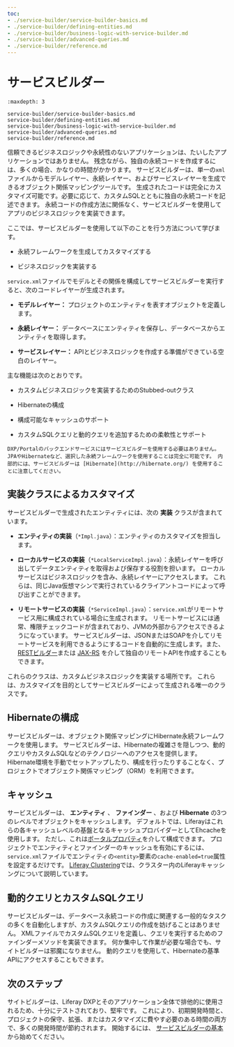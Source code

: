 ```yaml
---
toc:
- ./service-builder/service-builder-basics.md
- ./service-builder/defining-entities.md
- ./service-builder/business-logic-with-service-builder.md
- ./service-builder/advanced-queries.md
- ./service-builder/reference.md
---
```

# サービスビルダー

```{toctree}
:maxdepth: 3

service-builder/service-builder-basics.md
service-builder/defining-entities.md
service-builder/business-logic-with-service-builder.md
service-builder/advanced-queries.md
service-builder/reference.md
```

信頼できるビジネスロジックや永続性のないアプリケーションは、たいしたアプリケーションではありません。 残念ながら、独自の永続コードを作成するには、多くの場合、かなりの時間がかかります。 サービスビルダーは、単一の`xml`ファイルからモデルレイヤー、永続レイヤー、およびサービスレイヤーを生成できるオブジェクト関係マッピングツールです。  生成されたコードは完全にカスタマイズ可能です。必要に応じて、カスタムSQLとともに独自の永続コードを記述できます。 永続コードの作成方法に関係なく、サービスビルダーを使用してアプリのビジネスロジックを実装できます。

ここでは、サービスビルダーを使用して以下のことを行う方法について学びます。

* 永続フレームワークを生成してカスタマイズする

* ビジネスロジックを実装する

`service.xml`ファイルでモデルとその関係を構成してサービスビルダーを実行すると、次のコードレイヤーが生成されます。

* **モデルレイヤー：** プロジェクトのエンティティを表すオブジェクトを定義します。

* **永続レイヤー：** データベースにエンティティを保存し、データベースからエンティティを取得します。

* **サービスレイヤー：** APIとビジネスロジックを作成する準備ができている空白のレイヤー。

主な機能は次のとおりです。

* カスタムビジネスロジックを実装するためのStubbed-outクラス

* Hibernateの構成

* 構成可能なキャッシュのサポート

* カスタムSQLクエリと動的クエリを追加するための柔軟性とサポート

```{note}
DXP/Portalのバックエンドサービスにはサービスビルダーを使用する必要はありません。 JPAやHibernateなど、選択した永続フレームワークを使用することは完全に可能です。 内部的には、サービスビルダーは [Hibernate](http://hibernate.org/) を使用することに注意してください。 
```

## 実装クラスによるカスタマイズ

サービスビルダーで生成されたエンティティには、次の **実装** クラスが含まれています。

* **エンティティの実装**（`*Impl.java`）：エンティティのカスタマイズを担当します。

* **ローカルサービスの実装**（`*LocalServiceImpl.java`）：永続レイヤーを呼び出してデータエンティティを取得および保存する役割を担います。 ローカルサービスはビジネスロジックを含み、永続レイヤーにアクセスします。 これらは、同じJava仮想マシンで実行されているクライアントコードによって呼び出すことができます。

* **リモートサービスの実装**（`*ServiceImpl.java`）：`service.xml`がリモートサービス用に構成されている場合に生成されます。 リモートサービスには通常、権限チェックコードが含まれており、JVMの外部からアクセスできるようになっています。 サービスビルダーは、JSONまたはSOAPを介してリモートサービスを利用できるようにするコードを自動的に生成します。また、[RESTビルダー](../../headless-delivery/apis-with-rest-builder.md)または [JAX-RS](https://help.liferay.com/hc/ja/articles/360031902292-JAX-RS) を介して独自のリモートAPIを作成することもできます。

これらのクラスは、カスタムビジネスロジックを実装する場所です。 これらは、カスタマイズを目的としてサービスビルダーによって生成される唯一のクラスです。

## Hibernateの構成

サービスビルダーは、オブジェクト関係マッピングにHibernate永続フレームワークを使用します。 サービスビルダーは、Hibernateの複雑さを隠しつつ、動的クエリやカスタムSQLなどのテクノロジーへのアクセスを提供します。 Hibernate環境を手動でセットアップしたり、構成を行ったりすることなく、プロジェクトでオブジェクト関係マッピング（ORM）を利用できます。

## キャッシュ

サービスビルダーは、 **エンティティ** 、 **ファインダー** 、および **Hibernate** の3つのレベルでオブジェクトをキャッシュします。 デフォルトでは、Liferayはこれらの各キャッシュレベルの基盤となるキャッシュプロバイダーとしてEhcacheを使用します。 ただし、これは[ポータルプロパティ](../../installation-and-upgrades/reference/portal-properties.md)を介して構成できます。  プロジェクトでエンティティとファインダーのキャッシュを有効にするには、`service.xml`ファイルでエンティティの`<entity>`要素の`cache-enabled=true`属性を設定するだけです。 [Liferay Clustering](../../installation-and-upgrades/setting-up-liferay/clustering-for-high-availability.md)では、クラスター内のLiferayキャッシングについて説明しています。

## 動的クエリとカスタムSQLクエリ

サービスビルダーは、データベース永続コードの作成に関連する一般的なタスクの多くを自動化しますが、カスタムSQLクエリの作成を妨げることはありません。 XMLファイルでカスタムSQLクエリを定義し、クエリを実行するためのファインダーメソッドを実装できます。 何か集中して作業が必要な場合でも、サイトビルダーは邪魔になりません。 動的クエリを使用して、Hibernateの基準APIにアクセスすることもできます。

## 次のステップ

サイトビルダーは、Liferay DXPとそのアプリケーション全体で排他的に使用されるため、十分にテストされており、堅牢です。 これにより、初期開発時間と、プロジェクトの保守、拡張、またはカスタマイズに費やす必要のある時間の両方で、多くの開発時間が節約されます。 開始するには、 [サービスビルダーの基本](./service-builder/service-builder-basics.md) から始めてください。
